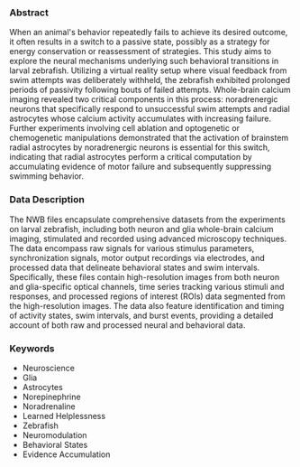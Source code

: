 ### Abstract
When an animal's behavior repeatedly fails to achieve its desired outcome, it often results in a switch to a passive state, possibly as a strategy for energy conservation or reassessment of strategies. This study aims to explore the neural mechanisms underlying such behavioral transitions in larval zebrafish. Utilizing a virtual reality setup where visual feedback from swim attempts was deliberately withheld, the zebrafish exhibited prolonged periods of passivity following bouts of failed attempts. Whole-brain calcium imaging revealed two critical components in this process: noradrenergic neurons that specifically respond to unsuccessful swim attempts and radial astrocytes whose calcium activity accumulates with increasing failure. Further experiments involving cell ablation and optogenetic or chemogenetic manipulations demonstrated that the activation of brainstem radial astrocytes by noradrenergic neurons is essential for this switch, indicating that radial astrocytes perform a critical computation by accumulating evidence of motor failure and subsequently suppressing swimming behavior.

### Data Description
The NWB files encapsulate comprehensive datasets from the experiments on larval zebrafish, including both neuron and glia whole-brain calcium imaging, stimulated and recorded using advanced microscopy techniques. The data encompass raw signals for various stimulus parameters, synchronization signals, motor output recordings via electrodes, and processed data that delineate behavioral states and swim intervals. Specifically, these files contain high-resolution images from both neuron and glia-specific optical channels, time series tracking various stimuli and responses, and processed regions of interest (ROIs) data segmented from the high-resolution images. The data also feature identification and timing of activity states, swim intervals, and burst events, providing a detailed account of both raw and processed neural and behavioral data. 

### Keywords
- Neuroscience
- Glia
- Astrocytes
- Norepinephrine
- Noradrenaline
- Learned Helplessness
- Zebrafish
- Neuromodulation
- Behavioral States
- Evidence Accumulation